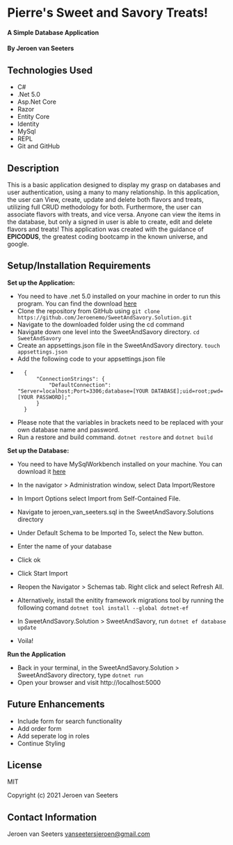 # Pierre's Sweet and Savory Treats!

#### A Simple Database Application

#### By Jeroen van Seeters

## Technologies Used

* C#
* .Net 5.0
* Asp.Net Core
* Razor
* Entity Core
* Identity
* MySql
* REPL
* Git and GitHub

## Description

This is a basic application designed to display my grasp on databases and user authentication, using a many to many relationship. In this application, the user can View, create, update and delete both flavors and treats, utilizing full CRUD methodology for both. Furthermore, the user can associate flavors with treats, and vice versa. Anyone can view the items in the database, but only a signed in user is able to create, edit and delete flavors and treats! This application was created with the guidance of **EPICODUS**, the greatest coding bootcamp in the known universe, and google.

## Setup/Installation Requirements

**Set up the Application:**
* You need to have .net 5.0 installed on your machine in order to run this program. You can find the download [here](https://dotnet.microsoft.com/download/dotnet/5.0)
* Clone the repository from GitHub using `git clone https://github.com/Jeroenemo/SweetAndSavory.Solution.git`
* Navigate to the downloaded folder using the cd command
* Navigate down one level into the SweetAndSavory directory. `cd SweetAndSavory`
* Create an appsettings.json file in the SweetAndSavory directory. `touch appsettings.json`
* Add the following code to your appsettings.json file
* ```
    {
        "ConnectionStrings": {
            "DefaultConnection": "Server=localhost;Port=3306;database=[YOUR DATABASE];uid=root;pwd=[YOUR PASSWORD];"
        }
    }
* Please note that the variables in brackets need to be replaced with your own database name and password.
* Run a restore and build command. `dotnet restore` and `dotnet build`

**Set up the Database:**

* You need to have MySqlWorkbench installed on your machine. You can download it [here](https://www.mysql.com/products/workbench/)
* In the navigator > Administration window, select Data Import/Restore
* In Import Options select Import from Self-Contained File.
* Navigate to jeroen_van_seeters.sql in the SweetAndSavory.Solutions directory
* Under Default Schema to be Imported To, select the New button.
* Enter the name of your database
* Click ok
* Click Start Import
* Reopen the Navigator > Schemas tab. Right click and select Refresh All. 

* Alternatively, install the enitity framework migrations tool by running the following comand `dotnet tool install --global dotnet-ef`
* In SweetAndSavory.Solution > SweetAndSavory, run `dotnet ef database update`
* Voila! 

**Run the Application**
* Back in your terminal, in the SweetAndSavory.Solution > SweetAndSavory directory, type `dotnet run`
* Open your browser and visit http://localhost:5000

## Future Enhancements

* Include form for search functionality
* Add order form
* Add seperate log in roles
* Continue Styling


## License

MIT

Copyright (c) 2021 Jeroen van Seeters

## Contact Information

Jeroen van Seeters vanseetersjeroen@gmail.com
